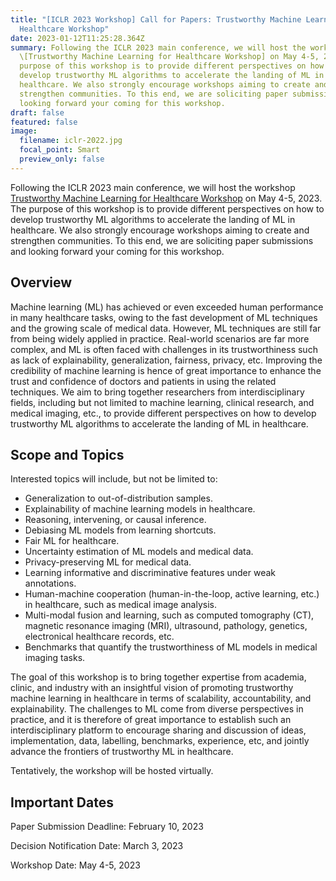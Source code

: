 ```yaml
---
title: "[ICLR 2023 Workshop] Call for Papers: Trustworthy Machine Learning for
  Healthcare Workshop"
date: 2023-01-12T11:25:28.364Z
summary: Following the ICLR 2023 main conference, we will host the workshop
  \[Trustworthy Machine Learning for Healthcare Workshop] on May 4-5, 2023. The
  purpose of this workshop is to provide different perspectives on how to
  develop trustworthy ML algorithms to accelerate the landing of ML in
  healthcare. We also strongly encourage workshops aiming to create and
  strengthen communities. To this end, we are soliciting paper submissions and
  looking forward your coming for this workshop.
draft: false
featured: false
image:
  filename: iclr-2022.jpg
  focal_point: Smart
  preview_only: false
---
```

<!--StartFragment-->

Following the ICLR 2023 main conference, we will host the workshop [Trustworthy Machine Learning for Healthcare Workshop](https://sites.google.com/view/tml4h2023/home?authuser=0) on May 4-5, 2023. The purpose of this workshop is to provide different perspectives on how to develop trustworthy ML algorithms to accelerate the landing of ML in healthcare. We also strongly encourage workshops aiming to create and strengthen communities. To this end, we are soliciting paper submissions and looking forward your coming for this workshop.

<!--EndFragment-->

<!--StartFragment-->

## **Overview**

Machine learning (ML) has achieved or even exceeded human performance in many healthcare tasks, owing to the fast development of ML techniques and the growing scale of medical data. However, ML techniques are still far from being widely applied in practice. Real-world scenarios are far more complex, and ML is often faced with challenges in its trustworthiness such as lack of explainability, generalization, fairness, privacy, etc. Improving the credibility of machine learning is hence of great importance to enhance the trust and confidence of doctors and patients in using the related techniques. We aim to bring together researchers from interdisciplinary fields, including but not limited to machine learning, clinical research, and medical imaging, etc., to provide different perspectives on how to develop trustworthy ML algorithms to accelerate the landing of ML in healthcare.

<!--EndFragment-->

<!--StartFragment-->

## **Scope and Topics**

Interested topics will include, but not be limited to:

* Generalization to out-of-distribution samples.
* Explainability of machine learning models in healthcare.
* Reasoning, intervening, or causal inference.
* Debiasing ML models from learning shortcuts.
* Fair ML for healthcare.
* Uncertainty estimation of ML models and medical data.
* Privacy-preserving ML for medical data.
* Learning informative and discriminative features under weak annotations.
* Human-machine cooperation (human-in-the-loop, active learning, etc.) in healthcare, such as medical image analysis.
* Multi-modal fusion and learning, such as computed tomography (CT), magnetic resonance imaging (MRI), ultrasound, pathology, genetics, electronical healthcare records, etc.
* Benchmarks that quantify the trustworthiness of ML models in medical imaging tasks.

The goal of this workshop is to bring together expertise from academia, clinic, and industry with an insightful vision of promoting trustworthy machine learning in healthcare in terms of scalability, accountability, and explainability. The challenges to ML come from diverse perspectives in practice, and it is therefore of great importance to establish such an interdisciplinary platform to encourage sharing and discussion of ideas, implementation, data, labelling, benchmarks, experience, etc, and jointly advance the frontiers of trustworthy ML in healthcare.

Tentatively, the workshop will be hosted virtually.

<!--EndFragment-->

<!--StartFragment-->

## **Important Dates**

Paper Submission Deadline: February 10, 2023

Decision Notification Date: March 3, 2023

Workshop Date: May 4-5, 2023

<!--EndFragment-->